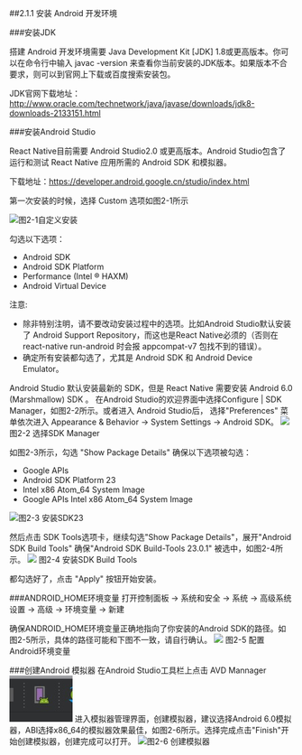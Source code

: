 ##2.1.1 安装 Android 开发环境

###安装JDK

搭建 Android 开发环境需要 Java Development Kit [JDK] 1.8或更高版本。你可以在命令行中输入 javac -version 来查看你当前安装的JDK版本。如果版本不合要求，则可以到官网上下载或百度搜索安装包。

JDK官网下载地址：
http://www.oracle.com/technetwork/java/javase/downloads/jdk8-downloads-2133151.html

###安装Android Studio

React Native目前需要 Android Studio2.0 或更高版本。Android Studio包含了运行和测试 React Native 应用所需的 Android SDK 和模拟器。

下载地址：https://developer.android.google.cn/studio/index.html

第一次安装的时候，选择 Custom 选项如图2-1所示

![](/assets/图2-1.png)图2-1自定义安装

勾选以下选项：
* Android SDK
* Android SDK Platform
* Performance (Intel ® HAXM)
* Android Virtual Device

注意:
* 除非特别注明，请不要改动安装过程中的选项。比如Android Studio默认安装了 Android Support Repository，而这也是React Native必须的（否则在react-native run-android 时会报 appcompat-v7 包找不到的错误）。
* 确定所有安装都勾选了，尤其是 Android SDK 和 Android Device Emulator。

Android Studio 默认安装最新的 SDK，但是 React Native 需要安装 Android 6.0 (Marshmallow) SDK 。
在Android Studio的欢迎界面中选择Configure | SDK Manager，如图2-2所示。或者进入 Android Studio后， 选择"Preferences" 菜单依次进入 Appearance & Behavior → System Settings → Android SDK。
![](/assets/图2-2.png)图2-2 选择SDK Manager

如图2-3所示，勾选 "Show Package Details" 确保以下选项被勾选：
* Google APIs
* Android SDK Platform 23
* Intel x86 Atom_64 System Image
* Google APIs Intel x86 Atom_64 System Image

![](/assets/图2-3.png)图2-3 安装SDK23

然后点击 SDK Tools选项卡，继续勾选"Show Package Details"，展开"Android SDK Build Tools" 确保"Android SDK Build-Tools 23.0.1" 被选中，如图2-4所示。
![](/assets/图2-4.png) 图2-4 安装SDK Build Tools

都勾选好了，点击 "Apply" 按钮开始安装。

###ANDROID_HOME环境变量
打开控制面板 -> 系统和安全 -> 系统 -> 高级系统设置 -> 高级 -> 环境变量 -> 新建

确保ANDROID_HOME环境变量正确地指向了你安装的Android SDK的路径。如图2-5所示，具体的路径可能和下图不一致，请自行确认。
![](/assets/图2-5.png) 图2-5 配置Android环境变量

###创建Android 模拟器
在Android Studio工具栏上点击 AVD Mannager ![](/assets/AVD.png) 进入模拟器管理界面，创建模拟器，建议选择Android 6.0模拟器，ABI选择x86_64的模拟器效果最佳，如图2-6所示。选择完成点击"Finish"开始创建模拟器，创建完成可以打开。
![](/assets/图2-6.png)图2-6 创建模拟器



